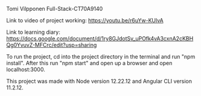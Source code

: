 Tomi Vilpponen
Full-Stack-CT70A9140

Link to video of project working:
https://youtu.be/r6uYw-KUlvA

Link to learning diary:
https://docs.google.com/document/d/1ry8GJdotSv_uPOfk4vA3cxnA2cKBHQg0YvuvZ-MFCrc/edit?usp=sharing

To run the project, cd into the project directory in the terminal and run "npm install". After this run "npm start" and open up a browser and open localhost:3000.

This project was made with Node version 12.22.12 and Angular CLI version 11.2.12.